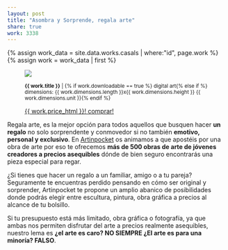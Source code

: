 ```yaml
---
layout: post
title: "Asombra y Sorprende, regala arte" 
share: true
work: 3338
---
```


{% assign work_data = site.data.works.casals | where:"id", page.work %}
{% assign work = work_data | first %}
<figure class="text-center">
	<img src="{{ work.featured_src }}">
	<figcaption>
		<p><small><strong>{{ work.title }}</strong> | {% if work.downloadable == true %} digital art{% else if %} dimensions: {{ work.dimensions.length }}x{{ work.dimensions.height }} {{ work.dimensions.unit }}{% endif %}</small></p>
		<p><a href="{{ work.permalink }}" class="btn btn-primary btn-lg">{{ work.price_html }}! comprar! <i class="fa fa-credit-card"></i></a></p>
	</figcaption>
</figure>

Regala arte, es la mejor opción para todos aquellos que busquen hacer **un regalo** no solo sorprendente y conmovedor si no también **emotivo, personal y exclusivo**.  En [Artinpocket](http://www.artinpocket.cat/) os animamos a que apostéis por una obra de arte por eso te ofrecemos **más de 500 obras de arte de jóvenes creadores a precios asequibles** dónde de bien seguro encontrarás una pieza especial para regar. 

¿Si tienes que hacer un regalo a un  familiar, amigo o a tu pareja? Seguramente te encuentras perdido pensando en cómo ser original y sorprender, Artinpocket te propone un amplio abanico de posibilidades donde podrás elegir entre escultura, pintura, obra gráfica a precios al alcance de tu bolsillo.

Si tu presupuesto está más limitado, obra gráfica o fotografía, ya que ambas nos permiten disfrutar del arte a precios realmente asequibles, nuestro lema es **¿el arte es caro? NO SIEMPRE ¿El arte es para una minoría? FALSO**. 